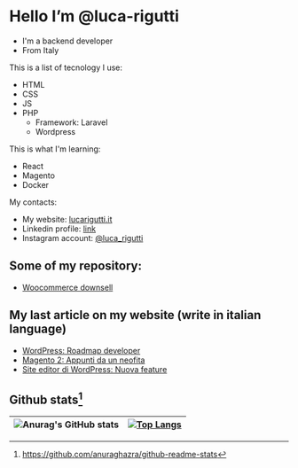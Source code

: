 # Hello I’m @luca-rigutti
- I'm a backend developer
- From Italy

This is a list of tecnology I use:
- HTML
- CSS
- JS 
- PHP
  - Framework: Laravel
  - Wordpress

This is what I'm learning:
- React
- Magento
- Docker

My contacts:
- My website: [lucarigutti.it](https://lucarigutti.it)
- Linkedin profile: [link](https://www.linkedin.it/in/lucarigutti)
- Instagram account: [@luca_rigutti](https://instagram.com/luca_rigutti)
<!---
luca-rigutti/luca-rigutti is a ✨ special ✨ repository because its `README.md` (this file) appears on your GitHub profile.
You can click the Preview link to take a look at your changes.
--->

## Some of my repository:
- [Woocommerce downsell](https://github.com/luca-rigutti/woocommerce-downsell)

## My last article on my website (write in italian language)
<!-- BLOG-POST-LIST:START -->
- [WordPress: Roadmap developer](https://lucarigutti.it/wordpress/wordpress-roadmap-developer/)
- [Magento 2: Appunti da un neofita](https://lucarigutti.it/magento/magento-2-appunti-da-un-neofita/)
- [Site editor di WordPress: Nuova feature](https://lucarigutti.it/wordpress/site-editor-di-wordpress-nuova-feature/)
<!-- BLOG-POST-LIST:END -->

## Github stats[^1]
| ![Anurag's GitHub stats](https://github-readme-stats.vercel.app/api?username=luca-rigutti&show_icons=true&theme=dark) | [![Top Langs](https://github-readme-stats.vercel.app/api/top-langs/?username=luca-rigutti&layout=compact&theme=dark)](https://github.com/anuraghazra/github-readme-stats) |
| ------------- | -----:|
[^1]: https://github.com/anuraghazra/github-readme-stats
